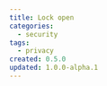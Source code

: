 ```yaml
---
title: Lock open
categories:
  - security
tags:
  - privacy
created: 0.5.0
updated: 1.0.0-alpha.1
---
```

